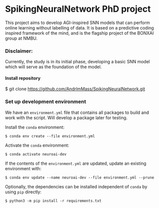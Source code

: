 # SpikingNeuralNetwork PhD project
This project aims to develop AGI-inspired SNN models that can perform online learning without labelling of data. It is based on a predictive coding inspired framework of the mind, and is the flagship project of the BONXAI group at NMBU.
### Disclaimer: 
Currently, the study is in its initial phase, developing a basic SNN model which will serve as the foundation of the model. 

#### Install repository

  $ git clone  https://github.com/AndrlmMass/SpikingNeuralNetwork.git

### Set up development environment

We have an `environment.yml` file that contains all packages to build and work with the script. Will develop a package later for testing.

Install the `conda` environment:

    $ conda env create --file environment.yml

Activate the `conda` environment:

    $ conda activate neuroai-dev

If the contents of the `environment.yml` are updated, update an existing environment with:

    $ conda env update --name neuroai-dev --file environment.yml --prune

Optionally, the dependencies can be installed independent of `conda` by using `pip` directly:

    $ python3 -m pip install -r requirements.txt
